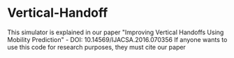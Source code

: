 # Vertical-Handoff
This simulator is explained in our paper "Improving Vertical Handoffs Using Mobility Prediction" - DOI: 10.14569/IJACSA.2016.070356
If anyone wants to use this code for research purposes, they must cite our paper 
